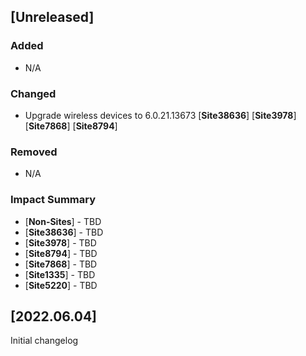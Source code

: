 ## [Unreleased]
### Added
- N/A

### Changed
- Upgrade wireless devices to 6.0.21.13673
    [**Site38636**] [**Site3978**] [**Site7868**] [**Site8794**] 

### Removed
- N/A

### Impact Summary
- [**Non-Sites**] - TBD
- [**Site38636**] - TBD
- [**Site3978**] - TBD
- [**Site8794**] - TBD
- [**Site7868**] - TBD
- [**Site1335**] - TBD
- [**Site5220**] - TBD

## [2022.06.04]
Initial changelog